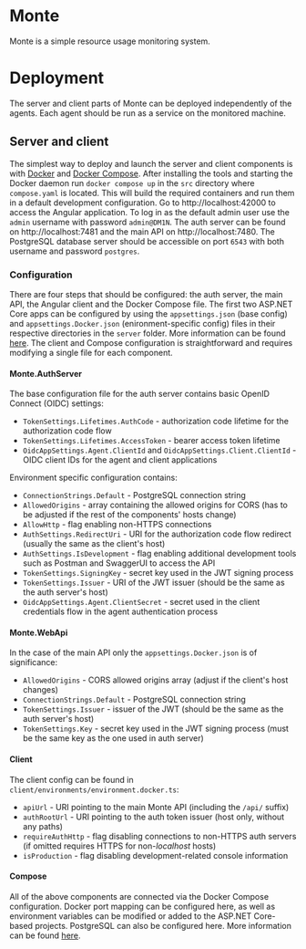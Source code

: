 # Monte
Monte is a simple resource usage monitoring system.

# Deployment
The server and client parts of Monte can be deployed independently of the agents. Each agent should be run as a service on the monitored machine.

## Server and client
The simplest way to deploy and launch the server and client components is with [Docker](https://www.docker.com/) and [Docker Compose](https://docs.docker.com/compose/). After installing the tools and starting the Docker daemon run `docker compose up` in the `src` directory where `compose.yaml` is located. This will build the required containers and run them in a default development configuration. Go to http://localhost:42000 to access the Angular application. To log in as the default admin user use the `admin` username with password `admin@DM1N`. The auth server can be found on http://localhost:7481 and the main API on http://localhost:7480. The PostgreSQL database server should be accessible on port `6543` with both username and password `postgres`.

### Configuration
There are four steps that should be configured: the auth server, the main API, the Angular client and the Docker Compose file.
The first two ASP.NET Core apps can be configured by using the `appsettings.json` (base config) and `appsettings.Docker.json` (enironment-specific config) files in their respective directories in the `server` folder. More information can be found [here](https://learn.microsoft.com/en-us/aspnet/core/fundamentals/configuration/?view=aspnetcore-7.0). The client and Compose configuration is straightforward and requires modifying a single file for each component.

#### Monte.AuthServer
The base configuration file for the auth server contains basic OpenID Connect (OIDC) settings:
- `TokenSettings.Lifetimes.AuthCode` - authorization code lifetime for the authorization code flow
- `TokenSettings.Lifetimes.AccessToken` - bearer access token lifetime
- `OidcAppSettings.Agent.ClientId` and `OidcAppSettings.Client.ClientId` - OIDC client IDs for the agent and client applications

Environment specific configuration contains:
- `ConnectionStrings.Default` - PostgreSQL connection string
- `AllowedOrigins` - array containing the allowed origins for CORS (has to be adjusted if the rest of the components' hosts change)
- `AllowHttp` - flag enabling non-HTTPS connections
- `AuthSettings.RedirectUri` - URI for the authorization code flow redirect (usually the same as the client's host)
- `AuthSettings.IsDevelopment` - flag enabling additional development tools such as Postman and SwaggerUI to access the API
- `TokenSettings.SigningKey` - secret key used in the JWT signing process
- `TokenSettings.Issuer` - URI of the JWT issuer (should be the same as the auth server's host)
- `OidcAppSettings.Agent.ClientSecret` - secret used in the client credentials flow in the agent authentication process

#### Monte.WebApi
In the case of the main API only the `appsettings.Docker.json` is of significance:
- `AllowedOrigins` - CORS allowed origins array (adjust if the client's host changes)
- `ConnectionStrings.Default` - PostgreSQL connection string
- `TokenSettings.Issuer` - issuer of the JWT (should be the same as the auth server's host)
- `TokenSettings.Key` - secret key used in the JWT signing process (must be the same key as the one used in auth server)

#### Client
The client config can be found in `client/environments/environment.docker.ts`:
- `apiUrl` - URI pointing to the main Monte API (including the `/api/` suffix)
- `authRootUrl` - URI pointing to the auth token issuer (host only, without any paths)
- `requireAuthHttp` - flag disabling connections to non-HTTPS auth servers (if omitted requires HTTPS for non-*localhost* hosts)
- `isProduction` - flag disabling development-related console information

#### Compose
All of the above components are connected via the Docker Compose configuration. Docker port mapping can be configured here, as well as environment variables can be modified or added to the ASP.NET Core-based projects. PostgreSQL can also be configured here. More information can be found [here](https://docs.docker.com/compose/compose-file/).